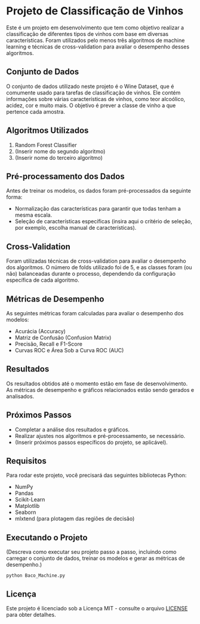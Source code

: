 <html>

<body>

  <h1>Projeto de Classificação de Vinhos</h1>

  <p>Este é um projeto em desenvolvimento que tem como objetivo realizar a classificação de diferentes tipos de vinhos com base em diversas características. Foram utilizados pelo menos três algoritmos de machine learning e técnicas de cross-validation para avaliar o desempenho desses algoritmos.</p>

  <h2>Conjunto de Dados</h2>

  <p>O conjunto de dados utilizado neste projeto é o Wine Dataset, que é comumente usado para tarefas de classificação de vinhos. Ele contém informações sobre várias características de vinhos, como teor alcoólico, acidez, cor e muito mais. O objetivo é prever a classe de vinho a que pertence cada amostra.</p>

  <h2>Algoritmos Utilizados</h2>

  <ol>
      <li>Random Forest Classifier</li>
      <li>(Inserir nome do segundo algoritmo)</li>
      <li>(Inserir nome do terceiro algoritmo)</li>
  </ol>

  <h2>Pré-processamento dos Dados</h2>

  <p>Antes de treinar os modelos, os dados foram pré-processados da seguinte forma:</p>

  <ul>
      <li>Normalização das características para garantir que todas tenham a mesma escala.</li>
      <li>Seleção de características específicas (insira aqui o critério de seleção, por exemplo, escolha manual de características).</li>
  </ul>

  <h2>Cross-Validation</h2>

  <p>Foram utilizadas técnicas de cross-validation para avaliar o desempenho dos algoritmos. O número de folds utilizado foi de 5, e as classes foram (ou não) balanceadas durante o processo, dependendo da configuração específica de cada algoritmo.</p>

  <h2>Métricas de Desempenho</h2>

  <p>As seguintes métricas foram calculadas para avaliar o desempenho dos modelos:</p>

  <ul>
      <li>Acurácia (Accuracy)</li>
      <li>Matriz de Confusão (Confusion Matrix)</li>
      <li>Precisão, Recall e F1-Score</li>
      <li>Curvas ROC e Área Sob a Curva ROC (AUC)</li>
  </ul>

  <h2>Resultados</h2>

  <p>Os resultados obtidos até o momento estão em fase de desenvolvimento. As métricas de desempenho e gráficos relacionados estão sendo gerados e analisados.</p>

  <h2>Próximos Passos</h2>

  <ul>
      <li>Completar a análise dos resultados e gráficos.</li>
      <li>Realizar ajustes nos algoritmos e pré-processamento, se necessário.</li>
      <li>(Inserir próximos passos específicos do projeto, se aplicável).</li>
  </ul>

  <h2>Requisitos</h2>

  <p>Para rodar este projeto, você precisará das seguintes bibliotecas Python:</p>

  <ul>
      <li>NumPy</li>
      <li>Pandas</li>
      <li>Scikit-Learn</li>
      <li>Matplotlib</li>
      <li>Seaborn</li>
      <li>mlxtend (para plotagem das regiões de decisão)</li>
  </ul>

  <h2>Executando o Projeto</h2>

  <p>(Descreva como executar seu projeto passo a passo, incluindo como carregar o conjunto de dados, treinar os modelos e gerar as métricas de desempenho.)</p>

  <code>python Baco_Machine.py</code>

  <h2>Licença</h2>

  <p>Este projeto é licenciado sob a Licença MIT - consulte o arquivo <a href="LICENSE">LICENSE</a> para obter detalhes.</p>

</body>

</html>
